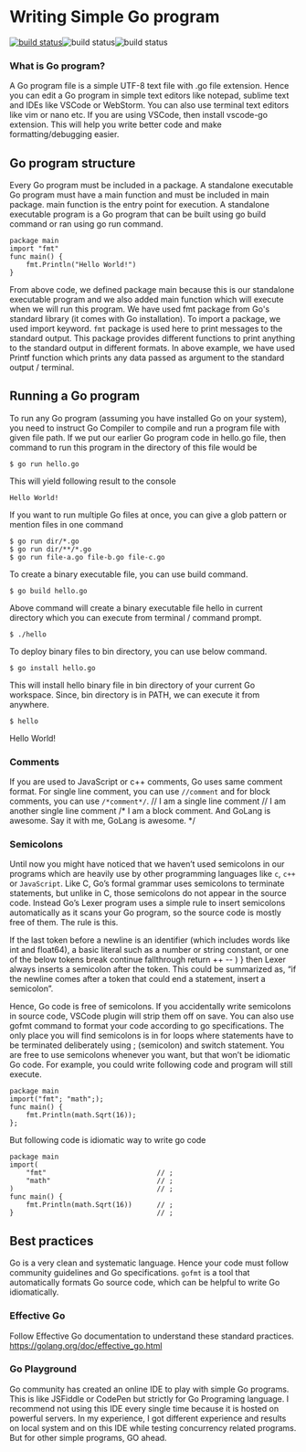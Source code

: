 # Writing Simple Go program

[![build status](https://cdn-images-1.medium.com/max/240/1*vHUiXvBE0p0fLRwFHZuAYw.gif)](https://medium.com/tag/golang)![build status](https://firebasestorage.googleapis.com/v0/b/trendee-f1a15.appspot.com/o/1_vHUiXvBE0p0fLRwFHZuAYw.gif?alt=media&token=92e7d87c-e5ff-4a71-ba3d-3c29e3968ad3)![build status](https://firebasestorage.googleapis.com/v0/b/trendee-f1a15.appspot.com/o/1_vHUiXvBE0p0fLRwFHZuAYw.gif?alt=media&token=92e7d87c-e5ff-4a71-ba3d-3c29e3968ad3)


### What is Go program?
A Go program file is a simple UTF-8 text file with .go file extension. 
Hence you can edit a Go program in simple text editors like notepad, sublime text and IDEs like VSCode or WebStorm. 
You can also use terminal text editors like vim or nano etc.
If you are using VSCode, then install vscode-go extension. 
This will help you write better code and make formatting/debugging easier.

## Go program structure
Every Go program must be included in a package. 
A standalone executable Go program must have a main function and must be included in main package. main function is the entry point for execution.
A standalone executable program is a Go program that can be built using go build command or ran using go run command.

```
package main
import "fmt"
func main() {
    fmt.Println("Hello World!")
}
```

From above code, we defined package main because this is our standalone executable program and we also added main function which will execute when we will run this program. 
We have used fmt package from Go's standard library (it comes with Go installation). 
To import a package, we used import keyword.
`fmt` package is used here to print messages to the standard output. 
This package provides different functions to print anything to the standard output in different formats. 
In above example, we have used Printf function which prints any data passed as argument to the standard output / terminal.

## Running a Go program
To run any Go program (assuming you have installed Go on your system), you need to instruct Go Compiler to compile and run a program file with given file path. 
If we put our earlier Go program code in hello.go file, then command to run this program in the directory of this file would be

```
$ go run hello.go
```

This will yield following result to the console

```
Hello World!
```

If you want to run multiple Go files at once, you can give a glob pattern or mention files in one command

```
$ go run dir/*.go
$ go run dir/**/*.go
$ go run file-a.go file-b.go file-c.go
```

To create a binary executable file, you can use build command.

```
$ go build hello.go
```

Above command will create a binary executable file hello in current directory which you can execute from terminal / command prompt.

```
$ ./hello
```

To deploy binary files to bin directory, you can use below command.

```
$ go install hello.go
```

This will install hello binary file in bin directory of your current Go workspace. 
Since, bin directory is in PATH, we can execute it from anywhere.
```
$ hello
```
Hello World!


### Comments
If you are used to JavaScript or c++ comments, Go uses same comment format. For single line comment, you can use `//comment` and for block comments, you can use `/*comment*/`.
// I am a single line comment
// I am another single line comment
/*
    I am a block comment.
    And GoLang is awesome.
    Say it with me, GoLang is awesome.
*/

### Semicolons
Until now you might have noticed that we haven’t used semicolons in our programs which are heavily use by other programming languages like `c`, `c++` or `JavaScript`.
Like C, Go’s formal grammar uses semicolons to terminate statements, but unlike in C, those semicolons do not appear in the source code. Instead Go’s Lexer program uses a simple rule to insert semicolons automatically as it scans your Go program, so the source code is mostly free of them.
The rule is this.

If the last token before a newline is an identifier (which includes words like int and float64), a basic literal such as a number or string constant, or one of the below tokens
break continue fallthrough return ++ -- ) }
then Lexer always inserts a semicolon after the token. This could be summarized as, “if the newline comes after a token that could end a statement, insert a semicolon”.

Hence, Go code is free of semicolons. 
If you accidentally write semicolons in source code, VSCode plugin will strip them off on save. 
You can also use gofmt command to format your code according to go specifications. 
The only place you will find semicolons is in for loops where statements have to be terminated deliberately using ; (semicolon) and switch statement.
You are free to use semicolons whenever you want, but that won’t be idiomatic Go code. For example, you could write following code and program will still execute.

```
package main
import("fmt"; "math";);
func main() {
    fmt.Println(math.Sqrt(16));
};
```

But following code is idiomatic way to write go code

```
package main
import(
    "fmt"                           // ;
    "math"                          // ;
)                                   // ;
func main() {
    fmt.Println(math.Sqrt(16))      // ;
}                                   // ;
```

## Best practices
Go is a very clean and systematic language. Hence your code must follow community guidelines and Go specifications. 
`gofmt` is a tool that automatically formats Go source code, which can be helpful to write Go idiomatically.

### Effective Go
Follow Effective Go documentation to understand these standard practices. https://golang.org/doc/effective_go.html

### Go Playground
Go community has created an online IDE to play with simple Go programs. 
This is like JSFiddle or CodePen but strictly for Go Programing language. 
I recommend not using this IDE every single time because it is hosted on powerful servers. 
In my experience, I got different experience and results on local system and on this IDE while testing concurrency related programs. 
But for other simple programs, GO ahead.

